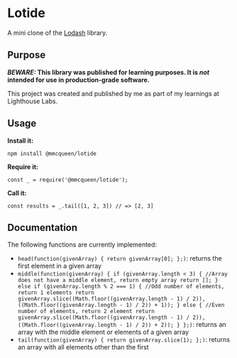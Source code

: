 # Lotide

A mini clone of the [Lodash](https://lodash.com) library.

## Purpose

**_BEWARE:_ This library was published for learning purposes. It is _not_ intended for use in production-grade software.**

This project was created and published by me as part of my learnings at Lighthouse Labs. 

## Usage

**Install it:**

`npm install @mmcqueen/lotide`

**Require it:**

`const _ = require('@mmcqueen/lotide');`

**Call it:**

`const results = _.tail([1, 2, 3]) // => [2, 3]`

## Documentation

The following functions are currently implemented:

* `head(function(givenArray) {
  return givenArray[0];
};)`: returns the first element in a given array
* `middle(function(givenArray) {
  if (givenArray.length < 3) {
    //Array does not have a middle element, return empty array
    return [];
  }
  else if (givenArray.length % 2 === 1) {
    //Odd number of elements, return 1 elements
    return givenArray.slice((Math.floor((givenArray.length - 1) / 2)), ((Math.floor((givenArray.length - 1) / 2)) + 1));
  } else {
    //Even number of elements, return 2 element
    return givenArray.slice((Math.floor((givenArray.length - 1) / 2)), ((Math.floor((givenArray.length - 1) / 2)) + 2));
  }
};)`: returns an array with the middle element or elements of a given array
* `tail(function(givenArray) {
  return givenArray.slice(1);
};)`: returns an array with all elements other than the first
